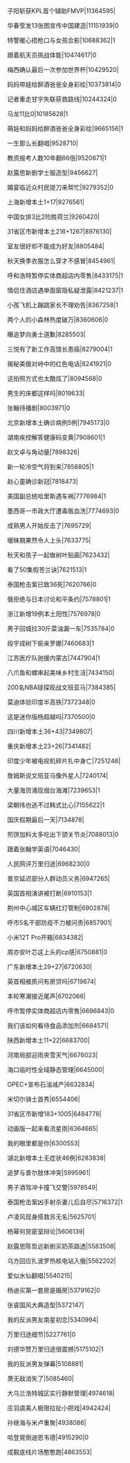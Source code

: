 子阳斩获KPL首个辅助FMVP|11364595|

华春莹发13张图宣传中国建造|11151939|0

特警暖心捂枪口与女孩合影|10688362|1

跟着航天员挑战体能|10474617|0

梅西确认最后一次参加世界杯|10429520|

妈妈带娃给醉酒爸爸全身彩绘|10373814|0

记者重走甘宇失联获救路线|10244324|0

马龙11比0|10185628|1

萌娃和妈妈给醉酒爸爸全身彩绘|9665156|1

一生那么长翻唱|9528710|

教资报考人数10年翻66倍|9520671|1

赵露思新剧学士服造型|9456627|

婚宴临近众村民提刀来帮忙|9279352|0

上海新增本土1+17|9276561|

中国女排3比2险胜荷兰|9260420|

31省区市新增本土216+1267|8976130|

室友很好却不能成为好友|8805484|

秋天换季衣服怎么穿才不感冒|8454961|

呼和浩特暂停实体商超店内零售|8433175|1

情侣住酒店遇单面窗隐私疑泄露|8421237|1

小孩飞机上蹦跳家长不理劝告|8367258|1

两个人的小森林热度破万|8360606|0

曝追梦向勇士道歉|8285503|

三悦有了新工作高馆长患癌|8279004|1

揭秘美俄对峙中的红色电话|8241921|0

这拍照方式也太酷炫了|8094568|0

男生的床都这样吗|8019633|

张翰待播剧|8003971|0

北京新增本土确诊病例5例|7945173|0

湖南疾控解答健康码变黄|7908601|1

赵文卓与角动量|7898326|

新一轮冷空气将到来|7858805|1

赵心童确诊新冠|7818473|

美国副总统哈里斯遇车祸|7776984|1

墨西哥一市政大厅遭毒贩血洗|7774693|0

成熟男人开始反击了|7695729|

暧昧期果然令人上头|7633775|

秋天和孩子一起做树叶贴画|7623432|

看了50集假苍兰诀|7621513|1

泰国枪击案已致36死|7620766|0

俄拒绝与日本讨论和平条约|7578801|1

浙江新增19例本土阳性|7576978|0

男子回城拉30斤菜油漏一车|7535784|0

段宇成树下偷亲罗娜|7460683|1

江苏医疗队驰援内蒙古|7447904|1

八爪鱼和螺串起美味乡村生活|7434150|

200名NBA球探观战文班亚马|7384385|

莫迪体验印度半高铁|7372348|0

这是迷你版杨超越吗|7370500|0

四川新增本土36+43|7349807|

重庆新增本土23+26|7341482|

印度少年被电视机碎片扎中身亡|7251246|

詹姆斯说文班亚马像外星人|7240174|

大量海货涌现烟台海滩|7239653|1

梁朝伟也逃不过韩式比心|7155622|1

国庆假期最后一天|7134878|

煎饼加料太多吃出下颌关节炎|7088013|0

跟着张翰学英语|7046430|

人民网评万里归途|6968230|0

普京延迟部分人群动员义务|6947265|

英国首相演讲被打断|6910153|1

荆州中心城区车辆红灯管制|6902878|

呼市5名干部防疫不力被问责|6857901|

小米12T Pro开箱|6834382|

周亦安叶芯这上头的cp感|6750881|0

广东新增本土29+27|6720630|

英首相被质问有房贷吗|6719674|

本轮寒潮接近尾声|6702066|

呼市暂停实体商超店内零售|6696843|0

我们该如何看待食品添加剂|6684571|

陕西新增本土11+22|6683700|

河南局部迎雨夹雪天气|6676023|

海口临时性全域静态管理|6645000|

OPEC+宣布石油减产|6632834|

米切尔骑士首秀|6554406|

31省区市新增183+1005|6484778|

动画版一起来看流星雨|6364665|

我的眼里都是你|6300553|

湖北新增本土无症状46例|6283838|

追梦与普尔肢体冲突|5995961|

男子酒驾冲卡撞飞交警|5978549|

泰国枪击案凶手射杀妻儿后自尽|5716372|1

卢凌风现身搭救苏无名|5625701|

杨幂何炅密室辩论|5606139|

赵露思陈哲远新剧买奶茶路透|5583508|

乌方回应扎波罗热核电站入俄|5562202|

爱似水仙翻唱|5540215|

杨迪买第一套房是婚房|5379162|0

张睿国风大典造型|5372147|

我的反派男友南星初恋|5340994|

万里归途细节|5227761|0

刘德华赞万里归途很震撼|5175102|1

我的反派男友弹幕|5108881|

萧无敌消失了|5085460|

大乌兰浩特城区实行静默管理|4974618|

庄羽虞美人极限拉扯小把戏|4942424|

孙继海与米卢重聚|4938086|

哈登晃倒迪恩韦德|4915290|0

成毅底线片场憨憨跑|4863553|

